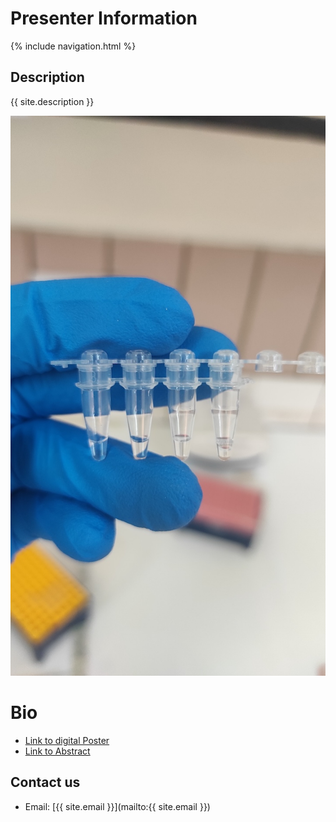 # Presenter Information
{% include navigation.html %}

## Description
{{ site.description }}

![presenter](https://github.com/4youalways/portfolio/blob/gh-pages/assets/presenter.jpg)

# Bio





  - [Link to digital Poster](poster.md)
  - [Link to Abstract](abstract.md)

## Contact us

- Email: [{{ site.email }}](mailto:{{ site.email }})
